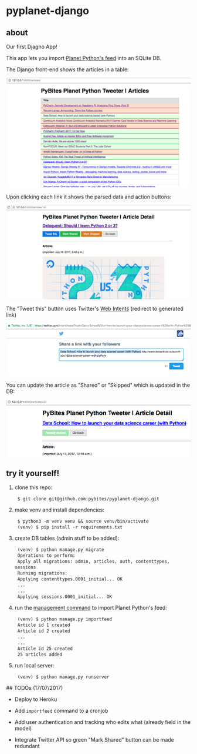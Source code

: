 # pyplanet-django 

## about

Our first Djagno App!

This app lets you import [Planet Python's feed](http://planetpython.org) into an SQLite DB. 

The Django front-end shows the articles in a table:

![article home](assets/article-home.png)

Upon clicking each link it shows the parsed data and action buttons:

![article detail](assets/article-detail.png)

The "Tweet this" button uses Twitter's [Web Intents](https://dev.twitter.com/web/intents) (redirect to generated link) 

![twitter-intent](assets/twitter-intent.png)

You can update the article as "Shared" or "Skipped" which is updated in the DB:

![save state](assets/save-state.png)

## try it yourself!

1. clone this repo:

		$ git clone git@github.com:pybites/pyplanet-django.git


2. make venv and install dependencies:

		$ python3 -m venv venv && source venv/bin/activate
		(venv) $ pip install -r requirements.txt

3. create DB tables (admin stuff to be added):

		(venv) $ python manage.py migrate
		Operations to perform:
		Apply all migrations: admin, articles, auth, contenttypes, sessions
		Running migrations:
		Applying contenttypes.0001_initial... OK
		...
		...
		Applying sessions.0001_initial... OK

4. run the [management command](https://docs.djangoproject.com/en/dev/howto/custom-management-commands/) to import Planet Python's feed:

		(venv) $ python manage.py importfeed
		Article id 1 created
		Article id 2 created
		...
		...
		Article id 25 created
		25 articles added

5. run local server: 

		(venv) $ python manage.py runserver

## TODOs (17/07/2017)

* Deploy to Heroku

* Add `importfeed` command to a cronjob

* Add user authentication and tracking who edits what (already field in the model)

* Integrate Twitter API so green "Mark Shared" button can be made redundant
